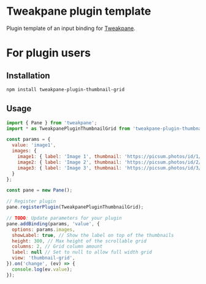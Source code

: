 # Tweakpane plugin template
Plugin template of an input binding for [Tweakpane][tweakpane].

# For plugin users

## Installation

```bash
npm install tweakpane-plugin-thumbnail-grid
```

## Usage

```js
import { Pane } from 'tweakpane';
import * as TweakpanePluginThumbnailGrid from 'tweakpane-plugin-thumbnail-grid';

const params = {
  value: 'image1',
  images: {
    image1: { label: 'Image 1', thumbnail: 'https://picsum.photos/id/1/300/300' },
    image2: { label: 'Image 2', thumbnail: 'https://picsum.photos/id/2/300/300' },
    image3: { label: 'Image 3', thumbnail: 'https://picsum.photos/id/3/300/300' },
  }
};

const pane = new Pane();

// Register plugin
pane.registerPlugin(TweakpanePluginThumbnailGrid);

// TODO: Update parameters for your plugin
pane.addBinding(params, 'value', {
  options: params.images,
  showLabel: true, // Show the label on top of the thumbnails
  height: 300, // Max height of the scrollable grid
  columns: 2, // Grid column amount
  label: null // Set to null to allow full width grid
  view: 'thumbnail-grid',
}).on('change', (ev) => {
  console.log(ev.value);
});
```

[tweakpane]: https://github.com/cocopon/tweakpane/
